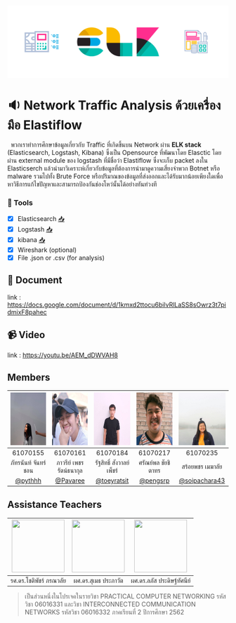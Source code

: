 <img src="/img/logo.png">

# :sound: Network Traffic Analysis ด้วยเครื่องมือ Elastiflow
&nbsp;&nbsp;พวกเราทำการศึกษาข้อมูลเกี่ยวกับ Traffic ที่เกิดขึ้นบน Network ผ่าน <b>ELK stack</b> (Elasticsearch, Logstash, Kibana) ซึ่งเป็น Opensource ที่พัฒนาโดย Elasctic 
โดยผ่าน external module ของ logstash ที่มีชื่อว่า Elastiflow ซึ่งจะเก็บ packet ลงใน Elasticserch แล้วนำมาวิเคราะห์เกี่ยวกับข้อมูลที่ต้องการนำมาดูความเสี่ยงจำพวก Botnet หรือ malware รวมไปทั้ง Brute Force หรือปริมาณของข้อมูลที่ส่งออกและได้รับมากน้อยเพียงใดเพื่อหาวิธีการแก้ไขปัญหาและสามารถป้องกันช่องโหว่นั้นได้อย่างทันท่วงที

### :wrench: Tools 
- [x] Elasticsearch [:inbox_tray:](https://www.elastic.co/downloads/elasticsearch)
- [x] Logstash [:inbox_tray:](https://www.elastic.co/downloads/logstash)
- [x] kibana [:inbox_tray:](https://www.elastic.co/downloads/kibana)
- [x] Wireshark (optional)
- [x] File .json or .csv (for analysis)
## 📄 Document 
link : https://docs.google.com/document/d/1kmxd2ttocu6bilvRlLaSS8sOwrz3t7pidmixF8pahec

## 📹 Video 
link : https://youtu.be/AEM_dDWVAH8


## Members
|<img src="/img/61070155.jpg" width="120" height="120"></a>|<img src="/img/61070161.jpg" width="120" height="120"></a>|<img src="/img/61070184.jpg" width="120" height="120"></a>|<img src="/img/61070217.jpg" width="120" height="120"></a>|<img src="/img/61070235.jpg" width="120" height="120"></a>|
|:-------------:|:-------------:|:-------------:|:-------------:|:-------------:|
| 61070155      | 61070161      | 61070184      | 61070217      | 61070235      |
| ภัทรนันท์ จันทร์ชอน |ภาวรีย์ เพชรรัตน์ธนากุล | รัฐสิทธิ์ สังวาลย์เพ็ชร์ |ศรัณย์พล ชัยชิตาทร|สร้อยพชร เมฆาลัย|
| [@pythhh](https://github.com/pythhh) | [@Pavaree](https://github.com/Pavaree) | [@toeyratsit](https://github.com/toeyratsit) | [@pengsrp](https://github.com/pengsrp)  | [@soipachara43](https://github.com/soipachara43)  

## Assistance Teachers
|<img src="https://www.it.kmitl.ac.th/wp-content/uploads/2017/12/Chotipat-300x300.jpg" width="120" height="120"></a>|<img src="https://www.it.kmitl.ac.th/wp-content/uploads/2017/12/Sumet-300x300.jpg" width="120" height="120"></a>|<img src="https://www.it.kmitl.ac.th/wp-content/uploads/2018/03/Lapas-300x300.jpg" width="120" height="120"></a>|
|:---------------------:|:---------------------:|:---------------------:|
|รศ.ดร.โชติพัชร์ ภรณวลัย     |ผศ.ดร.สุเมธ ประภาวัต |ผศ.ดร.ลภัส ประดิษฐ์ทัศนีย์ |
>เป็นส่วนหนึ่งในโปรเจคในรายวิชา PRACTICAL COMPUTER NETWORKING รหัสวิชา 06016331 และวิชา INTERCONNECTED COMMUNICATION NETWORKS รหัสวิชา 06016332 ภาคเรียนที่ 2 ปีการศึกษา 2562
